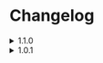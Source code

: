 # Changelog

<details>
  <summary>1.1.0</summary>
  
    -Removed Starfrost in favor of Sunhelm
    
    -Added Stormcrown - A Shout Overhaul + Custom Skill Framework
    
    -Added Cohesive First Person Animation Overhaul
    
    -Added TRX Futanari for hermaphrodite/transfem characters

    -Added Maxsu Block Overhaul + Dynamic Block Animations

    -Added Bosmer NPCs have Antlers + Cuyi's Bosmeri Antlers

    -Added Elven Ears for Breton NPCs

    -Added some options for better controller support

    -Added Shadow of Skyrim as an optional mod (send to priority 239 if you enable this)
</details>

<details>
  <summary>1.0.1</summary>
  
    -Music merge is now separate from other synthesis patches for better modularity

    -Immersive Wenches can now be disabled without breaking synthesis
  
    -Added missing bodyslide data for N.U.D.E. Underwear
  
    -Added CritterSpawn Congestion Fix (thank you to OldGamerDude for the suggestion)
  
    -Added Helmet Toggle 2 (thank you to Charlistic for the suggestion)
  
    -Reduced installation size
</details>
